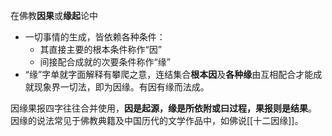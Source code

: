 
在佛教**因果**或**缘起**论中
- 一切事情的生成，皆依赖各种条件：
	- 其直接主要的根本条件称作“因”
	- 间接配合成就的次要条件称作“缘”
- “缘”字单就字面解释有攀爬之意，连结集合**根本因**及**各种缘**由互相配合才能成就现象界一切法，即为因缘。有因有缘而法成。

因缘果报四字往往合并使用，**因是起源，缘是所依附或曰过程，果报则是结果**。
因缘的说法常见于佛教典籍及中国历代的文学作品中，如佛说[[十二因缘]]。